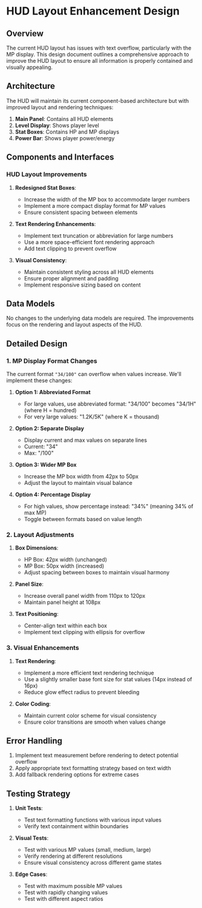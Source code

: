 # HUD Layout Enhancement Design

## Overview

The current HUD layout has issues with text overflow, particularly with the MP display. This design document outlines a comprehensive approach to improve the HUD layout to ensure all information is properly contained and visually appealing.

## Architecture

The HUD will maintain its current component-based architecture but with improved layout and rendering techniques:

1. **Main Panel**: Contains all HUD elements
2. **Level Display**: Shows player level
3. **Stat Boxes**: Contains HP and MP displays
4. **Power Bar**: Shows player power/energy

## Components and Interfaces

### HUD Layout Improvements

1. **Redesigned Stat Boxes**:
   - Increase the width of the MP box to accommodate larger numbers
   - Implement a more compact display format for MP values
   - Ensure consistent spacing between elements

2. **Text Rendering Enhancements**:
   - Implement text truncation or abbreviation for large numbers
   - Use a more space-efficient font rendering approach
   - Add text clipping to prevent overflow

3. **Visual Consistency**:
   - Maintain consistent styling across all HUD elements
   - Ensure proper alignment and padding
   - Implement responsive sizing based on content

## Data Models

No changes to the underlying data models are required. The improvements focus on the rendering and layout aspects of the HUD.

## Detailed Design

### 1. MP Display Format Changes

The current format `"34/100"` can overflow when values increase. We'll implement these changes:

1. **Option 1: Abbreviated Format**
   - For large values, use abbreviated format: "34/100" becomes "34/1H" (where H = hundred)
   - For very large values: "1.2K/5K" (where K = thousand)

2. **Option 2: Separate Display**
   - Display current and max values on separate lines
   - Current: "34"
   - Max: "/100"

3. **Option 3: Wider MP Box**
   - Increase the MP box width from 42px to 50px
   - Adjust the layout to maintain visual balance

4. **Option 4: Percentage Display**
   - For high values, show percentage instead: "34%" (meaning 34% of max MP)
   - Toggle between formats based on value length

### 2. Layout Adjustments

1. **Box Dimensions**:
   - HP Box: 42px width (unchanged)
   - MP Box: 50px width (increased)
   - Adjust spacing between boxes to maintain visual harmony

2. **Panel Size**:
   - Increase overall panel width from 110px to 120px
   - Maintain panel height at 108px

3. **Text Positioning**:
   - Center-align text within each box
   - Implement text clipping with ellipsis for overflow

### 3. Visual Enhancements

1. **Text Rendering**:
   - Implement a more efficient text rendering technique
   - Use a slightly smaller base font size for stat values (14px instead of 16px)
   - Reduce glow effect radius to prevent bleeding

2. **Color Coding**:
   - Maintain current color scheme for visual consistency
   - Ensure color transitions are smooth when values change

## Error Handling

1. Implement text measurement before rendering to detect potential overflow
2. Apply appropriate text formatting strategy based on text width
3. Add fallback rendering options for extreme cases

## Testing Strategy

1. **Unit Tests**:
   - Test text formatting functions with various input values
   - Verify text containment within boundaries

2. **Visual Tests**:
   - Test with various MP values (small, medium, large)
   - Verify rendering at different resolutions
   - Ensure visual consistency across different game states

3. **Edge Cases**:
   - Test with maximum possible MP values
   - Test with rapidly changing values
   - Test with different aspect ratios